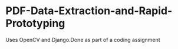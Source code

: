# PDF-Data-Extraction-and-Rapid-Prototyping
Uses OpenCV and Django.Done as part of a coding assignment
